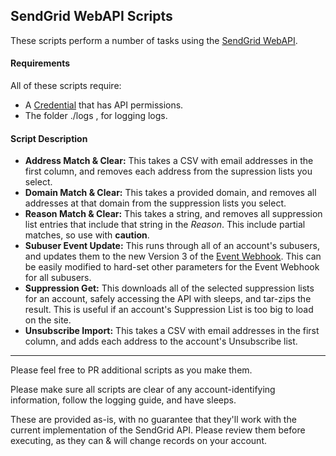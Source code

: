 ## SendGrid WebAPI Scripts

These scripts perform a number of tasks using the [SendGrid WebAPI](http://sendgrid.com/docs/API_Reference/Web_API/index.html "SG WebAPI").

#### Requirements
All of these scripts require:
* A [Credential](http://sendgrid.com/docs/User_Guide/multiple_credentials.html "SG Credentials") that has API permissions.
* The folder ./logs , for logging logs.

#### Script Description
* **Address Match & Clear:** This takes a CSV with email addresses in the first column, and removes each address from the supression lists you select.
* **Domain Match & Clear:** This takes a provided domain, and removes all addresses at that domain from the suppression lists you select.
* **Reason Match & Clear:** This takes a string, and removes all suppression list entries that include that string in the *Reason*. This include partial matches, so use with **caution**.
* **Subuser Event Update:** This runs through all of an account's subusers, and updates them to the new Version 3 of the [Event Webhook](http://sendgrid.com/docs/API_Reference/Webhooks/event.html "SG Event Webhook"). This can be easily modified to hard-set other parameters for the Event Webhook for all subusers.
* **Suppression Get:** This downloads all of the selected suppression lists for an account, safely accessing the API with sleeps, and tar-zips the result. This is useful if an account's Suppression List is too big to load on the site.
* **Unsubscribe Import:** This takes a CSV with email addresses in the first column, and adds each address to the account's Unsubscribe list. 

-----
Please feel free to PR additional scripts as you make them.

Please make sure all scripts are clear of any account-identifying information, follow the logging guide, and have sleeps.

These are provided as-is, with no guarantee that they'll work with the current implementation of the SendGrid API. Please review them before executing, as they can & will change records on your account.